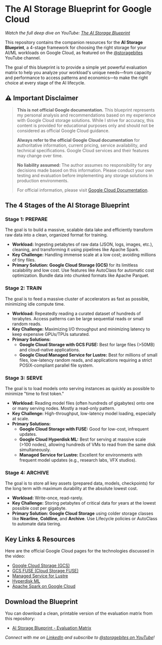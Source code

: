 # **The AI Storage Blueprint for Google Cloud**

_Watch the full deep dive on YouTube: [The AI Storage Blueprint](https://youtu.be/lX3zVpiS6yw)_

This repository contains the companion resources for the **AI Storage Blueprint**, a 4-stage framework for choosing the right storage for your AI/ML workloads on Google Cloud, as featured on the [@storagebites](https://www.youtube.com/@StorageBites) YouTube channel.

The goal of this blueprint is to provide a simple yet powerful evaluation matrix to help you analyze your workload's unique needs—from capacity and performance to access patterns and economics—to make the right choice at every stage of the AI lifecycle.

## **⚠️ Important Disclaimer**

> **This is not official Google documentation.** This blueprint represents my personal analysis and recommendations based on my experience with Google Cloud storage solutions. While I strive for accuracy, this content is provided for educational purposes only and should not be considered as official Google Cloud guidance.
>
> **Always refer to the official Google Cloud documentation** for authoritative information, current pricing, service availability, and technical specifications. Google Cloud services and their features may change over time.
>
> **No liability assumed:** The author assumes no responsibility for any decisions made based on this information. Please conduct your own testing and evaluation before implementing any storage solutions in production environments.
>
> For official information, please visit [Google Cloud Documentation](https://cloud.google.com/docs).

## **The 4 Stages of the AI Storage Blueprint**

### **Stage 1: PREPARE**

The goal is to build a massive, scalable data lake and efficiently transform raw data into a clean, organized format for training.

- **Workload:** Ingesting petabytes of raw data (JSON, logs, images, etc.), cleaning, and transforming it using pipelines like Apache Spark.
- **Key Challenge:** Handling immense scale at a low cost; avoiding millions of tiny files.
- **Primary Solution:** **Google Cloud Storage (GCS)** for its limitless scalability and low cost. Use features like AutoClass for automatic cost optimization. Bundle data into chunked formats like Apache Parquet.

### **Stage 2: TRAIN**

The goal is to feed a massive cluster of accelerators as fast as possible, minimizing idle compute time.

- **Workload:** Repeatedly reading a curated dataset of hundreds of terabytes. Access patterns can be large sequential reads or small random reads.
- **Key Challenge:** Maximizing I/O throughput and minimizing latency to keep expensive GPUs/TPUs saturated.
- **Primary Solutions:**
  - **Google Cloud Storage with GCS FUSE:** Best for large files (\>50MB) and cloud-native applications.
  - **Google Cloud Managed Service for Lustre:** Best for millions of small files, low-latency random reads, and applications requiring a strict POSIX-compliant parallel file system.

### **Stage 3: SERVE**

The goal is to load models onto serving instances as quickly as possible to minimize "time to first token."

- **Workload:** Reading model files (often hundreds of gigabytes) onto one or many serving nodes. Mostly a read-only pattern.
- **Key Challenge:** High-throughput, low-latency model loading, especially at scale.
- **Primary Solutions:**
  - **Google Cloud Storage with FUSE:** Good for low-cost, infrequent updates.
  - **Google Cloud Hyperdisk ML:** Best for serving at massive scale (\>100 nodes), allowing hundreds of VMs to read from the same disk simultaneously.
  - **Managed Service for Lustre:** Excellent for environments with frequent model updates (e.g., research labs, VFX studios).

### **Stage 4: ARCHIVE**

The goal is to store all key assets (prepared data, models, checkpoints) for the long term with maximum durability at the absolute lowest cost.

- **Workload:** Write-once, read-rarely.
- **Key Challenge:** Storing petabytes of critical data for years at the lowest possible cost per gigabyte.
- **Primary Solution:** **Google Cloud Storage** using colder storage classes like **Nearline**, **Coldline**, and **Archive**. Use Lifecycle policies or AutoClass to automate data tiering.

## **Key Links & Resources**

Here are the official Google Cloud pages for the technologies discussed in the video:

- [Google Cloud Storage (GCS)](https://cloud.google.com/storage)
- [GCS FUSE (Cloud Storage FUSE)](https://cloud.google.com/storage/docs/gcs-fuse)
- [Managed Service for Lustre](https://cloud.google.com/managed-lustre)
- [Hyperdisk ML](https://cloud.google.com/kubernetes-engine/docs/how-to/persistent-volumes/hyperdisk-ml)
- [Apache Spark on Google Cloud](https://cloud.google.com/dataproc)

## **Download the Blueprint**

You can download a clean, printable version of the evaluation matrix from this repository:

- [AI Storage Blueprint - Evaluation Matrix](AI%20Storage%20Blueprint%20-%20Evaluation%20Matrix)

_Connect with me on [LinkedIn](https://www.linkedin.com/in/kumar-nachiketa/) and subscribe to [@storagebites on YouTube](https://www.youtube.com/@StorageBites)\!_
